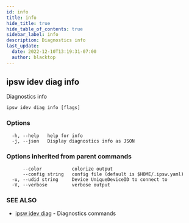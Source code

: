 ```yaml
---
id: info
title: info
hide_title: true
hide_table_of_contents: true
sidebar_label: info
description: Diagnostics info
last_update:
  date: 2022-12-10T13:19:31-07:00
  author: blacktop
---
```

## ipsw idev diag info

Diagnostics info

```
ipsw idev diag info [flags]
```

### Options

```
  -h, --help   help for info
  -j, --json   Display diagnostics info as JSON
```

### Options inherited from parent commands

```
      --color           colorize output
      --config string   config file (default is $HOME/.ipsw.yaml)
  -u, --udid string     Device UniqueDeviceID to connect to
  -V, --verbose         verbose output
```

### SEE ALSO

* [ipsw idev diag](/docs/cli/ipsw/idev/diag)	 - Diagnostics commands

